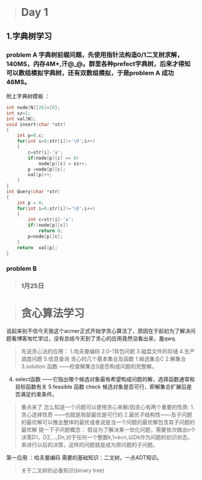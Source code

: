 > # Day 1
1.字典树学习
---
### problem A 字典树前缀问题，先使用指针法构造0/1二叉树求解，140MS，内存4M+,汗@_@。群里各种prefect字典树，后来才得知可以数组模拟字典树，还有双数组模拟，于是problem A 成功46MS。  
附上字典树模板   ：
``` C++
int node[N][26]={0};        
int sz=1;                 
int val[N];      
void insert(char *str)  
{  
    int p=0,c;
    for(int i=0;str[i]!='\0';i++)  
    {  
        c=str[i]-'a';  
        if(node[p][c] == 0)  
            node[p][c] = sz++;  
        p =node[p][c];  
        val[p]++;          
    }  
}  
int Query(char *str)  
{  
    int p = 0;
    for(int i=0;str[i]!='\0';i++)  
    {  
        int c=str[i]-'a';  
        if(!node[p][c])  
            return 0;  
        p=node[p][c];  
    }  
    return  val[p];  
}  
```
### problem B





> ### 1月25日  

># 贪心算法学习
说起来别不信今天我这个acmer正式开始学贪心算法了，原因在于起初为了解决问题看博客匆忙学过，没有总结今天到了贪心的应用竟然没看出来，羞qwq.
>先说贪心法的应用：
1.哈夫曼编码
2.0-1背包问题
3.磁盘文件的存储
4.生产调度问题
5.信息查询
>贪心的几个基本集合及函数
1.候选集合C 
2.解集合  
3.solution 函数  ——检查解集合S是否构成问题的完整解。
4. select函数 ——它指出哪个候选对象最有希望构成问题的解，选择函数通常和目标函数有关
5.feasible 函数 check 候选对象是否可行，即解集合扩展后是否满足约束条件。
>重点来了 怎么知道一个问题可以使用贪心来解/因贪心有两个重要的性质:
1.贪心选择性质 ——也就是局部最优是可行的
2.最优子结构性——及子问题的最优解可以推出整体的最优或者说是当一个问题的最优解包含其子问题的最优解
>提一下子问题概念：
假设为了解决某一优化问题，需要依次做出n个决策D1，D2,...,Dn,对于任何一个整数k,1<k<n,以Dk作为问题的初识状态，来进行以后的决策，这样的问题就是成为原问题的子问题。

第一应用 ：哈夫曼编码
需要的基础知识：二叉树，一点ADT知识。
>关于二叉树的必备知识(binary tree) 






